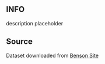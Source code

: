 ## INFO

description placeholder

## Source

Dataset downloaded from [Benson Site](https://www.cs.cornell.edu/~arb/data/threads-math-sh)